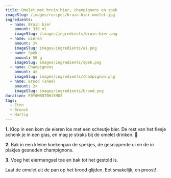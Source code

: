 ```yaml
---
title: Omelet met bruin bier, champignons en spek
imageSlug: /images/recipes/bruin-bier-omelet.jpg
ingredients:
  - name: Bruin bier
    amount: 330 ml
    imageSlug: /images/ingredients/bruin-bier.png
  - name: Eieren
    amount: 2×
    imageSlug: images/ingredients/ei.png
  - name: Spek
    amount: 50 g
    imageSlug: images/ingredients/spek.png
  - name: Champignons
    amount: 4×
    imageSlug: images/ingredients/champignon.png
  - name: Brood (snee)
    amount: 2×
    imageSlug: images/ingredients/brood.png
duration: P0Y0M0DT0H15M0S
tags:
  - Eten
  - Brunch
  - Hartig
---
```


**1.** Klop in een kom de eieren los met een scheutje bier. De rest van het flesje schenk je in een glas, en mag je straks bij de omelet drinken. 🍻

**2.** Bak in een kleine koekenpan de spekjes, de gesnipperde ui en de in plakjes gesneden champignons.

**3.** Voeg het eiermengsel toe en bak tot het gestold is.

Laat de omelet uit de pan op het brood glijden. Eet smakelijk, en proost!
